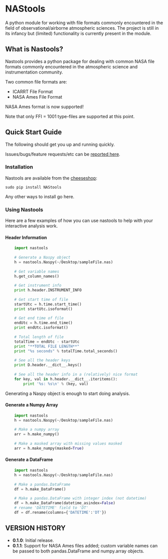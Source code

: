 # NAStools #

A python module for working with file formats commonly encountered in the field of observational/airborne atmospheric sciences. The project is still in its infancy but (limited) functionality is currently present in the module.


## What is Nastools? ##

Nastools provides a python package for dealing with common NASA file formats commonly encountered in the atmospheric science and instrumentation community.

Two common file formats are:

* ICARRT File Format
* NASA Ames File Format


NASA Ames format is now supported! 

Note that only FFI = 1001 type-files are supported at this point.

## Quick Start Guide ##

The following should get you up and running quickly.

Issues/bugs/feature requests/etc can be [reported here](https://github.com/asobrien/NAStools/issues).


### Installation ###

Nastools are available from the [cheeseshop](https://pypi.python.org/pypi/NAStools/):

    sudo pip install NAStools
    
Any other ways to install go here.

### Using Nastools ###

Here are a few examples of how you can use nastools to help with your interactive analysis work.

#### Header Information ####

```python
    import nastools
    
    # Generate a Naspy object
    h = nastools.Naspy(~/Desktop/sampleFile.nas)
    
    # Get variable names
    h.get_column_names()
    
    # Get instrument info
    print h.header.INSTRUMENT_INFO
    
    # Get start time of file
    startUtc = h.time.start_time()
    print startUtc.isoformat()
    
    # Get end time of file
    endUtc = h.time.end_time()
    print endUtc.isoformat()
    
    # Total length of file
    totalTime = endUtc - startUtc
    print "**TOTAL FILE LENGTH**"
    print "%s seconds" % totalTime.total_seconds()
    
    # See all the header keys
    print D.header.__dict__.keys()
    
    # See all the header info in a (relatively) nice format
    for key, val in h.header.__dict__.iteritems():
        print '%s: %s\n' % (key, val)
```
Generating a Naspy object is enough to start doing analysis.


#### Generate a Numpy Array ####
    
```python
    import nastools
    h = nastools.Naspy(~/Desktop/sampleFile.nas)
    
    # Make a numpy array
    arr = h.make_numpy()
    
    # Make a masked array with missing values masked
    arr = h.make_numpy(masked=True)
```

#### Generate a DataFrame ####
    
```python
    import nastools
    h = nastools.Naspy(~/Desktop/sampleFile.nas)
    
    # Make a pandas.DataFrame
    df = h.make_DataFrame()
    
    # Make a pandas.DataFrame with integer index (not datetime)
    df = h.make_DataFrame(datetime_asindex=False)
    # rename 'DATETIME' field to 'DT'
    df = df.rename(columns={'DATETIME':'DT'})
```

## VERSION HISTORY ##

* **0.1.0**: Initial release.
* **0.1.1**: Support for NASA Ames files added; custom variable names can be passed to both pandas.DataFrame and numpy.array objects.
    















